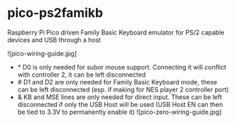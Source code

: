 # pico-ps2famikb
Raspberry Pi Pico driven Family Basic Keyboard emulator for PS/2 capable devices and USB through a host

![pico-wiring-guide.jpg]
- \* D0 is only needed for subor mouse support. Connecting it will conflict with controller 2, it can be left disconnected
- \# D1 and D2 are only needed for Family Basic Keyboard mode, these can be left disconnected (esp. if making for NES player 2 controller port)
- \& KB and MSE lines are only needed for direct input. These can be left disconnected if only the USB Host will be used (USB Host EN can then be tied to 3.3V to permanently enable it)
![pico-zero-wiring-guide.jpg]
